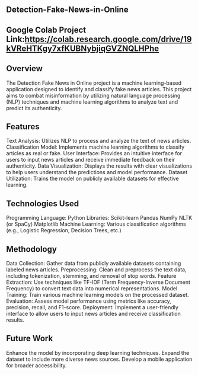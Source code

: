 ## Detection-Fake-News-in-Online
## Google Colab Project Link:https://colab.research.google.com/drive/19kVReHTKgy7xfKUBNybjiqGVZNQLHPhe

## Overview
The Detection Fake News in Online project is a machine learning-based application designed to identify and classify fake news articles. This project aims to combat misinformation by utilizing natural language processing (NLP) techniques and machine learning algorithms to analyze text and predict its authenticity.

## Features
Text Analysis: Utilizes NLP to process and analyze the text of news articles.
Classification Model: Implements machine learning algorithms to classify articles as real or fake.
User Interface: Provides an intuitive interface for users to input news articles and receive immediate feedback on their authenticity.
Data Visualization: Displays the results with clear visualizations to help users understand the predictions and model performance.
Dataset Utilization: Trains the model on publicly available datasets for effective learning.

## Technologies Used
Programming Language: Python
Libraries:
Scikit-learn
Pandas
NumPy
NLTK (or SpaCy)
Matplotlib
Machine Learning: Various classification algorithms (e.g., Logistic Regression, Decision Trees, etc.)

## Methodology
Data Collection: Gather data from publicly available datasets containing labeled news articles.
Preprocessing: Clean and preprocess the text data, including tokenization, stemming, and removal of stop words.
Feature Extraction: Use techniques like TF-IDF (Term Frequency-Inverse Document Frequency) to convert text data into numerical representations.
Model Training: Train various machine learning models on the processed dataset.
Evaluation: Assess model performance using metrics like accuracy, precision, recall, and F1-score.
Deployment: Implement a user-friendly interface to allow users to input news articles and receive classification results.

## Future Work
Enhance the model by incorporating deep learning techniques.
Expand the dataset to include more diverse news sources.
Develop a mobile application for broader accessibility.


